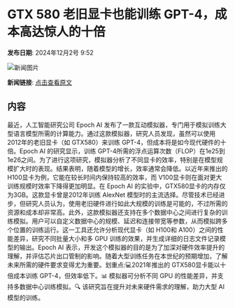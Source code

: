 # GTX 580 老旧显卡也能训练 GPT-4，成本高达惊人的十倍

**发布日期**: 2024年12月2号 9:52

![新闻图片](https://pic.chinaz.com/picmap/thumb/202209210852223439_0.jpg)

**新闻链接**: [点击查看原文](https://www.aibase.com/zh/news/13609)

## 内容

最近，人工智能研究公司 Epoch AI 发布了一款互动模拟器，专门用于模拟训练大型语言模型所需的计算能力。通过这款模拟器，研究人员发现，虽然可以使用2012年的老旧显卡（如 GTX580）来训练 GPT-4，但成本将是如今现代硬件的十倍。Epoch AI 的研究显示，训练 GPT-4所需的浮点运算次数（FLOP）在1e25到1e26之间。为了进行这项研究，模拟器分析了不同显卡的效率，特别是在模型规模扩大时的表现。结果表明，随着模型的增长，效率通常会降低。以近年来推出的 H100显卡为例，它能在较长时间内保持较高的效率，而 V100显卡则在面对更大训练规模时效率下降得更加明显。在 Epoch AI 的实验中，GTX580显卡的内存仅为3GB。这款显卡曾是2012年训练 AlexNet 模型时的主流选择。尽管技术已经进步，但研究人员认为，使用老旧硬件进行如此大规模的训练是可能的，不过所需的资源和成本却非常高。此外，这款模拟器还支持在多个数据中心之间进行复杂的训练模拟。用户可以自定义数据中心的规模、延迟和连接带宽等参数，从而模拟跨多个位置的训练运行。这一工具还允许分析现代显卡（如 H100和 A100）之间的性能差异，研究不同批量大小和多 GPU 训练的效果，并生成详细的日志文件记录模型的输出。Epoch AI 表示，开发这个模拟器的目的是为了加深对硬件效率提升的理解，并评估芯片出口管制的影响。随着大型训练任务在本世纪的预期增加，了解未来所需的硬件要求变得尤为重要。划重点:💻2021年推出的 GTX580显卡能以十倍成本训练 GPT-4，但效率低下。📊 模拟器可分析不同 GPU 的性能差异，并支持多数据中心训练模拟。🔍 该研究旨在提升对未来硬件需求的理解，助力大型 AI 模型的训练。

